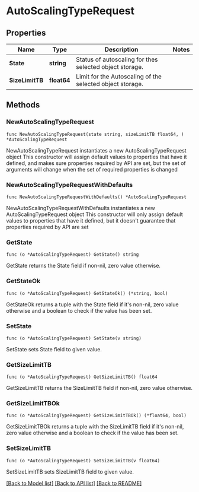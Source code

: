 # AutoScalingTypeRequest

## Properties

Name | Type | Description | Notes
------------ | ------------- | ------------- | -------------
**State** | **string** | Status of autoscaling for thes selected object storage. | 
**SizeLimitTB** | **float64** | Limit for the Autoscaling of the selected object storage. | 

## Methods

### NewAutoScalingTypeRequest

`func NewAutoScalingTypeRequest(state string, sizeLimitTB float64, ) *AutoScalingTypeRequest`

NewAutoScalingTypeRequest instantiates a new AutoScalingTypeRequest object
This constructor will assign default values to properties that have it defined,
and makes sure properties required by API are set, but the set of arguments
will change when the set of required properties is changed

### NewAutoScalingTypeRequestWithDefaults

`func NewAutoScalingTypeRequestWithDefaults() *AutoScalingTypeRequest`

NewAutoScalingTypeRequestWithDefaults instantiates a new AutoScalingTypeRequest object
This constructor will only assign default values to properties that have it defined,
but it doesn't guarantee that properties required by API are set

### GetState

`func (o *AutoScalingTypeRequest) GetState() string`

GetState returns the State field if non-nil, zero value otherwise.

### GetStateOk

`func (o *AutoScalingTypeRequest) GetStateOk() (*string, bool)`

GetStateOk returns a tuple with the State field if it's non-nil, zero value otherwise
and a boolean to check if the value has been set.

### SetState

`func (o *AutoScalingTypeRequest) SetState(v string)`

SetState sets State field to given value.


### GetSizeLimitTB

`func (o *AutoScalingTypeRequest) GetSizeLimitTB() float64`

GetSizeLimitTB returns the SizeLimitTB field if non-nil, zero value otherwise.

### GetSizeLimitTBOk

`func (o *AutoScalingTypeRequest) GetSizeLimitTBOk() (*float64, bool)`

GetSizeLimitTBOk returns a tuple with the SizeLimitTB field if it's non-nil, zero value otherwise
and a boolean to check if the value has been set.

### SetSizeLimitTB

`func (o *AutoScalingTypeRequest) SetSizeLimitTB(v float64)`

SetSizeLimitTB sets SizeLimitTB field to given value.



[[Back to Model list]](../README.md#documentation-for-models) [[Back to API list]](../README.md#documentation-for-api-endpoints) [[Back to README]](../README.md)



